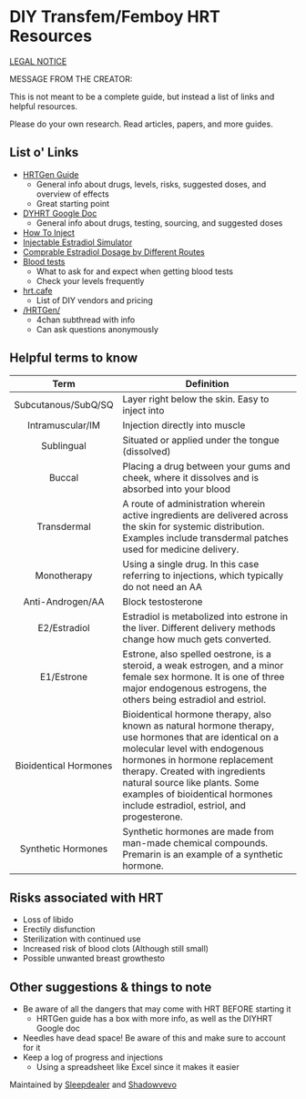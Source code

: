 # DIY Transfem/Femboy HRT Resources

[LEGAL NOTICE](https://github.com/Shadowdevo/Shadowdevo.github.io/blob/main/LEGAL.md)

MESSAGE FROM THE CREATOR:

This is not meant to be a complete guide, but instead a list of links and helpful resources.

Please do your own research. Read articles, papers, and more guides.

## List o' Links

- [HRTGen Guide](https://cdn.discordapp.com/attachments/603317021970530334/938982237356052580/1643914301661.png)
  - General info about drugs, levels, risks, suggested doses, and overview of effects
  - Great starting point
- [DYHRT Google Doc](https://docs.google.com/document/d/1C8nqyvusNYg19CjnlZvGa-lFhoaitdxE8XuTry-1-YY)
  - General info about drugs, testing, sourcing, and suggested doses
- [How To Inject](https://cdn.discordapp.com/attachments/603317021970530334/938981777026998322/unknown.png)
- [Injectable Estradiol Simulator](https://transfemscience.org/misc/injectable-e2-simulator/)
- [Comprable Estradiol Dosage by Different Routes](https://transfemscience.org/articles/e2-equivalent-doses/)
- [Blood tests](https://madgenderscience.miraheze.org/wiki/Blood_tests_and_staying_safe)
  - What to ask for and expect when getting blood tests
  - Check your levels frequently
- [hrt.cafe](https://hrt.cafe)
  - List of DIY vendors and pricing
- [/HRTGen/](4chan.org/lgbt/hrtgen)
  - 4chan subthread with info
  - Can ask questions anonymously

## Helpful terms to know

Term | Definition
:----: | ----
Subcutanous/SubQ/SQ   | Layer right below the skin. Easy to inject into
Intramuscular/IM   | Injection directly into muscle
Sublingual | Situated or applied under the tongue (dissolved)
Buccal | Placing a drug between your gums and cheek, where it dissolves and is absorbed into your blood
Transdermal | A route of administration wherein active ingredients are delivered across the skin for systemic distribution. Examples include transdermal patches used for medicine delivery.
Monotherapy | Using a single drug. In this case referring to injections, which typically do not need an AA
Anti-Androgen/AA | Block testosterone
E2/Estradiol | Estradiol is metabolized into estrone in the liver. Different delivery methods change how much gets converted.
E1/Estrone | Estrone, also spelled oestrone, is a steroid, a weak estrogen, and a minor female sex hormone. It is one of three major endogenous estrogens, the others being estradiol and estriol.
Bioidentical Hormones  | Bioidentical hormone therapy, also known as natural hormone therapy, use hormones that are identical on a molecular level with endogenous hormones in hormone replacement therapy. Created with ingredients natural source like plants. Some examples of bioidentical hormones include estradiol, estriol, and progesterone.
Synthetic Hormones | Synthetic hormones are made from man-made chemical compounds. Premarin is an example of a synthetic hormone.

## Risks associated with HRT

- Loss of libido
- Erectily disfunction
- Sterilization with continued use
- Increased risk of blood clots (Although still small)
- Possible unwanted breast growthesto

## Other suggestions & things to note

- Be aware of all the dangers that may come with HRT BEFORE starting it
  - HRTGen guide has a box with more info, as well as the DIYHRT Google doc
- Needles have dead space! Be aware of this and make sure to account for it
- Keep a log of progress and injections
  - Using a spreadsheet like Excel since it makes it easier

Maintained by [Sleepdealer](https://github.com/Sleepdealr) and [Shadowvevo](https://github.com/Shadowdevo)
